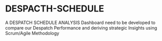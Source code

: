 # DESPACTH-SCHEDULE
A DESPATCH SCHEDULE ANALYSIS Dashboard need to be developed to compare our Despatch Performance and deriving strategic Insights using Scrum/Agile Methodology
